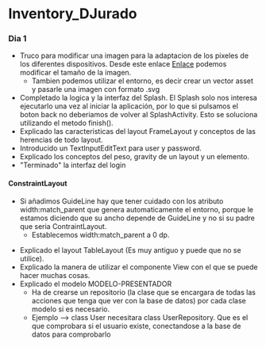 # Inventory_DJurado
### Dia 1
+ Truco para modificar una imagen para la adaptacion de los pixeles de los diferentes dispositivos. Desde este enlace [Enlace](https://romannurik.github.io/AndroidAssetStudio/) podemos modificar el tamaño de la imagen.
   * Tambien podemos utilizar el entorno, es decir crear un vector asset y pasarle una imagen con formato .svg
+ Completado la logica y la interfaz del Splash. El Splash solo nos interesa ejecutarlo una vez al iniciar la aplicación, por lo que si pulsamos el boton back no deberiamos de volver al SplashActivity. Esto se soluciona utilizando el metodo finish().
+ Explicado las caracteristicas del layout FrameLayout y conceptos de las herencias de todo layout.
+ Introducido un TextInputEditText para user y password.
+ Explicado los conceptos del peso, gravity de un layout y un elemento.
+ "Terminado" la interfaz del login

#### ConstraintLayout
* Si añadimos GuideLine hay que tener cuidado con los atributo width:match_parent que genera automaticamente el entorno, porque le estamos diciendo que su ancho depende de GuideLine y no si su padre que seria ContraintLayout.
    * Establecemos width:match_parent a 0 dp.
+ Explicado el layout TableLayout (Es muy antiguo y puede que no se utilice).
+ Explicado la manera de utilizar el componente View con el que se puede hacer muchas cosas.
+ Explicado el modelo MODELO-PRESENTADOR
    * Ha de crearse un repositorio (la clase que se encargara de todas las acciones que tenga que ver con la base de datos) por cada clase modelo si es necesario.
    * Ejemplo --> class User necesitara class UserRepository. Que es el que comprobara si el usuario existe, conectandose a la base de datos para comprobarlo
